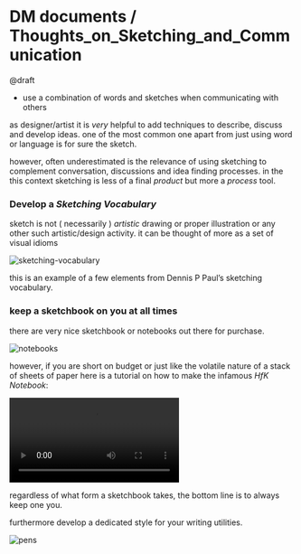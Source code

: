 # DM documents / Thoughts_on_Sketching_and_Communication

@draft

- use a combination of words and sketches when communicating with others

as designer/artist it is *very* helpful to add techniques to describe, discuss and develop ideas. one of the most common one apart from just using word or language is for sure the sketch.

however, often underestimated is the relevance of using sketching to complement conversation, discussions and idea finding processes. in the this context sketching is less of a final *product* but more a *process* tool.

### Develop a *Sketching Vocabulary*

sketch is not ( necessarily ) *artistic* drawing or proper illustration or any other such artistic/design activity. it can be thought of more as a set of visual idioms  

![sketching-vocabulary](./assets/tosac--sketching-vocabulary.jpeg)

this is an example of a few elements from Dennis P Paul’s sketching vocabulary.

### keep a sketchbook on you at all times

there are very nice sketchbook or notebooks out there for purchase. 

![notebooks](./assets/tosac--notebooks.jpeg)

however, if you are short on budget or just like the volatile nature of a stack of sheets of paper here is a tutorial on how to make the infamous *HfK Notebook*:

![HfK-Notebook-Tutorial](./assets/HfK-Notebook-Tutorial.mov)

regardless of what form a sketchbook takes, the bottom line is to always keep one you.

furthermore develop a dedicated style for your writing utilities.

![pens](./assets/tosac--pens.jpeg)

